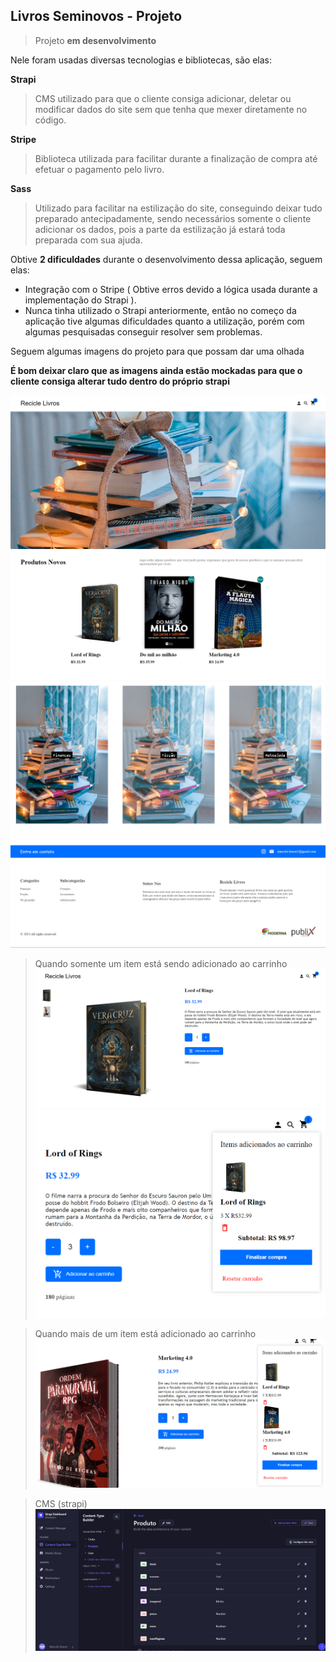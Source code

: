## Livros Seminovos - Projeto

> Projeto **em desenvolvimento**

Nele foram usadas diversas tecnologias e bibliotecas, são elas:

**Strapi**

> CMS utilizado para que o cliente consiga adicionar, deletar ou modificar dados do site sem que tenha que mexer diretamente no código.

**Stripe**

> Biblioteca utilizada para facilitar durante a finalização de compra até efetuar o pagamento pelo livro.

**Sass**

> Utilizado para facilitar na estilização do site, conseguindo deixar tudo preparado antecipadamente, sendo necessários somente o cliente adicionar os dados, pois a parte da estilização já estará toda preparada com sua ajuda.

Obtive **2 dificuldades** durante o desenvolvimento dessa aplicação, seguem elas:

- Integração com o Stripe ( Obtive erros devido a lógica usada durante a implementação do Strapi ).
- Nunca tinha utilizado o Strapi anteriormente, então no começo da aplicação tive algumas dificuldades quanto a utilização, porém com algumas pesquisadas conseguir resolver sem problemas.

Seguem algumas imagens do projeto para que possam dar uma olhada

**É bom deixar claro que as imagens ainda estão mockadas para que o cliente consiga alterar tudo dentro do próprio strapi**

![Imagem do Projeto](client/public/mdImages/img1.png)
![Imagem do Projeto](client/public/mdImages/img2.png)
![Imagem do Projeto](client/public/mdImages/img6.png)
![Imagem do Projeto](client/public/mdImages/img3.png)

> Quando somente um item está sendo adicionado ao carrinho
> ![Item no carrinho](client/public/mdImages/img4.png)
> ![Item no carrinho](client/public/mdImages/cartItem.png)

> Quando mais de um item está adicionado ao carrinho
> ![Item no carrinho](client/public/mdImages/cartSum.png)

> CMS (strapi)
> ![Item no carrinho](client/public/mdImages/strapi.png)
